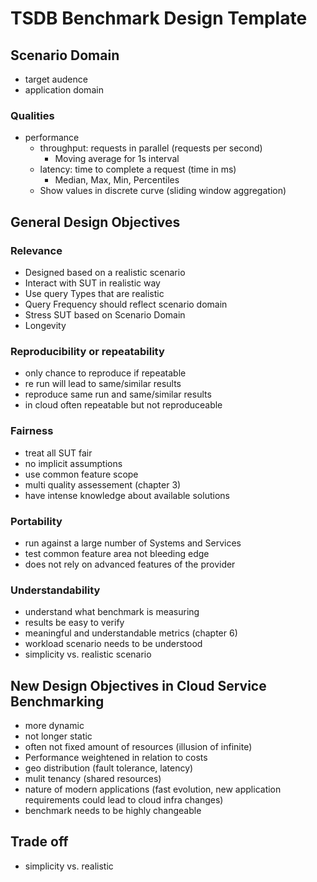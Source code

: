 # TSDB Benchmark Design Template

## Scenario Domain

- target audence
- application domain

### Qualities

- performance
    - throughput: requests in parallel (requests per second)
        - Moving average for 1s interval
    - latency: time to complete a request (time in ms)
        - Median, Max, Min, Percentiles
    - Show values in discrete curve (sliding window aggregation)

## General Design Objectives

### Relevance

- Designed based on a realistic scenario
- Interact with SUT in realistic way
- Use query Types that are realistic
- Query Frequency should reflect scenario domain
- Stress SUT based on Scenario Domain
- Longevity

### Reproducibility or repeatability

- only chance to reproduce if repeatable
- re run will lead to same/similar results
- reproduce same run and same/similar results
- in cloud often repeatable but not reproduceable

### Fairness

- treat all SUT fair
- no implicit assumptions
- use common feature scope
- multi quality assessement (chapter 3)
- have intense knowledge about available solutions

### Portability

- run against a large number of Systems and Services
- test common feature area not bleeding edge
- does not rely on advanced features of the provider

### Understandability

- understand what benchmark is measuring
- results be easy to verify
- meaningful and understandable metrics (chapter 6)
- workload scenario needs to be understood
- simplicity vs. realistic scenario

## New Design Objectives in Cloud Service Benchmarking

- more dynamic
- not longer static
- often not fixed amount of resources (illusion of infinite)
- Performance weightened in relation to costs
- geo distribution (fault tolerance, latency)
- mulit tenancy (shared resources)
- nature of modern applications (fast evolution, new application requirements could lead to cloud infra changes)
- benchmark needs to be highly changeable

## Trade off

- simplicity vs. realistic 

